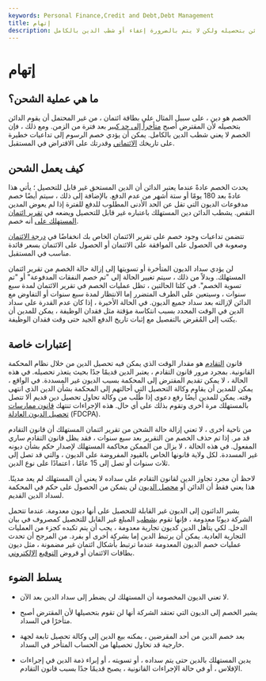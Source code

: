 ```yaml
---
keywords: Personal Finance,Credit and Debt,Debt Management
title: إتهام
description: الخصم هو دين من غير المحتمل أن يقوم الدائن بتحصيله ولكن لا يتم بالضرورة إعفاء أو شطب الدين بالكامل.
---
```


# إتهام
## ما هي عملية الشحن؟

الخصم هو دين ، على سبيل المثال على بطاقة ائتمان ، من غير المحتمل أن يقوم الدائن بتحصيله لأن المقترض أصبح [متأخراً إلى حد كبير](/delinquent) بعد فترة من الزمن. ومع ذلك ، فإن الخصم لا يعني شطب الدين بالكامل. يمكن أن يؤدي خصم الرسوم إلى تداعيات خطيرة على تاريخك [الائتماني](/credit-history) وقدرتك على الاقتراض في المستقبل.

## كيف يعمل الشحن

يحدث الخصم عادةً عندما يعتبر الدائن أن الدين المستحق غير قابل للتحصيل ؛ يأتي هذا عادةً بعد 180 يومًا أو ستة أشهر من عدم الدفع. بالإضافة إلى ذلك ، سيتم أيضًا خصم مدفوعات الديون التي تقل عن الحد الأدنى المطلوب للدفع للفترة إذا لم يعوض المدين النقص. يشطب الدائن دين المستهلك باعتباره غير قابل للتحصيل ويضعه في [تقرير ائتمان المستهلك على](/creditreport) أنه خصم.

تتضمن تداعيات وجود خصم على تقرير الائتمان الخاص بك انخفاضًا في [درجة الائتمان](/credit_score) وصعوبة في الحصول على الموافقة على الائتمان أو الحصول على الائتمان بسعر فائدة مناسب في المستقبل.

لن يؤدي سداد الديون المتأخرة أو تسويتها إلى إزالة حالة الخصم من تقرير ائتمان المستهلك. وبدلاً من ذلك ، سيتم تغيير الحالة إلى "تم خصم النفقات المدفوعة" أو "تم تسوية الخصم". في كلتا الحالتين ، تظل عمليات الخصم في تقرير الائتمان لمدة سبع سنوات ، وسيتعين على الطرف المتضرر إما الانتظار لمدة سبع سنوات أو التفاوض مع الدائن لإزالته بعد سداد جميع الديون. في الحالة الأخيرة ، إذا كان عدم القدرة على سداد الدين في الوقت المحدد بسبب انتكاسة مؤقتة مثل فقدان الوظيفة ، يمكن للمدين أن يكتب إلى المُقرض بالتفصيل مع إثبات تاريخ الدفع الجيد حتى وقت فقدان الوظيفة.

## إعتبارات خاصة

قانون [التقادم](/statute-of-limitations) هو مقدار الوقت الذي يمكن فيه تحصيل الدين من خلال نظام المحكمة القانونية. بمجرد مرور قانون التقادم ، يعتبر الدين قديمًا جدًا بحيث يتعذر تحصيله. في هذه الحالة ، لا يمكن تقديم المقترض إلى المحكمة بسبب الديون غير المسددة. في الواقع ، يمكن للمدين أن يقاوم وكالة التحصيل التي أحالتهم إلى المحكمة بشأن الدين الذي انتهى وقته. يمكن للمدين أيضًا رفع دعوى إذا طُلب من وكالة تحاول تحصيل دين قديم ألا تتصل بالمستهلك مرة أخرى وتقوم بذلك على أي حال. هذه الإجراءات تنتهك [قانون ممارسات تحصيل الديون العادلة](/fair-debt-collection-practices-act-fdcpa) (FDCPA).

من ناحية أخرى ، لا تعني إزالة حالة الشحن من تقرير ائتمان المستهلك أن قانون التقادم قد مر. إذا تم حذف الخصم من التقرير بعد سبع سنوات ، فقد يظل قانون التقادم ساري المفعول. في هذه الحالة ، لا يزال من الممكن محاكمة المستهلك لإصدار حكم بشأن ديونه غير المسددة. لكل ولاية قانونها الخاص بالقيود المفروضة على الديون ، والتي قد تصل إلى ثلاث سنوات أو تصل إلى 15 عامًا ، اعتمادًا على نوع الدين.

لاحظ أن مجرد تجاوز الدين لقانون التقادم على سداده لا يعني أن المستهلك لم يعد مدينًا. هذا يعني فقط أن الدائن أو [محصل الديون](/debt-collector) لن يتمكن من الحصول على حكم في المحكمة لسداد الدين القديم.

يشير الدائنون إلى الديون غير القابلة للتحصيل على أنها ديون معدومة. عندما تتحمل الشركة ديونًا معدومة ، فإنها تقوم [بشطب](/write-off) المبلغ غير القابل للتحصيل كمصروف في بيان الدخل. لكي يتأهل الدين كديون تجارية معدومة ، يجب أن يتم تكبده كجزء من العمليات التجارية العادية. يمكن أن يرتبط الدين إما بشركة أخرى أو بفرد. من المرجح أن تحدث عمليات خصم الديون المعدومة عندما ترتبط بأشكال ائتمان غير مضمونة ، مثل ديون بطاقات الائتمان أو قروض [التوقيع](/signature_loan) [الإلكتروني](/signature_loan).

## يسلط الضوء

- لا تعني الديون المخصومة أن المستهلك لن يضطر إلى سداد الدين بعد الآن.

- يشير الخصم إلى الديون التي تعتقد الشركة أنها لن تقوم بتحصيلها لأن المقترض أصبح متأخرًا في السداد.

- بعد خصم الدين من أحد المقرضين ، يمكنه بيع الدين إلى وكالة تحصيل تابعة لجهة خارجية قد تحاول تحصيلها من الحساب المتأخر في السداد.

- يدين المستهلك بالدين حتى يتم سداده ، أو تسويته ، أو إبراء ذمة الدين في إجراءات الإفلاس ، أو في حالة الإجراءات القانونية ، يصبح قديمًا جدًا بسبب قانون التقادم.

